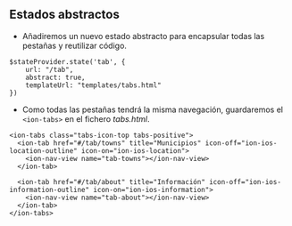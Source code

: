## Estados abstractos

- Añadiremos un nuevo estado abstracto para encapsular todas las pestañas y reutilizar código.

```
$stateProvider.state('tab', {
    url: "/tab",
    abstract: true,
    templateUrl: "templates/tabs.html"
})
```
- Como todas las pestañas tendrá la misma navegación, guardaremos el ```<ion-tabs>``` en el fichero *tabs.html*.

```
<ion-tabs class="tabs-icon-top tabs-positive">
  <ion-tab href="#/tab/towns" title="Municipios" icon-off="ion-ios-location-outline" icon-on="ion-ios-location">
    <ion-nav-view name="tab-towns"></ion-nav-view>
  </ion-tab>

  <ion-tab href="#/tab/about" title="Información" icon-off="ion-ios-information-outline" icon-on="ion-ios-information">
    <ion-nav-view name="tab-about"></ion-nav-view>
  </ion-tab>
</ion-tabs>
```
